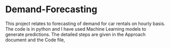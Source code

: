 # Demand-Forecasting
This project relates to forecasting of demand for car rentals on hourly basis.
The code is in python and I have used Machine Learning models to generate predictions. The detailed steps are given in the Approach document and the Code file,
